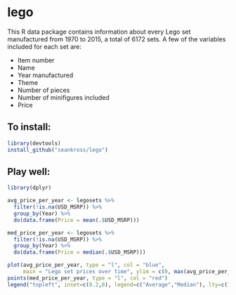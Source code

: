 # lego

This R data package contains information about every Lego set manufactured from 1970 to 2015, a total of 6172 sets. A few of the variables included for each set are:

- Item number
- Name
- Year manufactured
- Theme
- Number of pieces
- Number of minifigures included
- Price

##             To install:

```r
library(devtools)
install_github("seankross/lego")
```

##              Play well:

```r
library(dplyr)

avg_price_per_year <- legosets %>%
  filter(!is.na(USD_MSRP)) %>%
  group_by(Year) %>%
  do(data.frame(Price = mean(.$USD_MSRP)))

med_price_per_year <- legosets %>%
  filter(!is.na(USD_MSRP)) %>%
  group_by(Year) %>%
  do(data.frame(Price = median(.$USD_MSRP)))

plot(avg_price_per_year, type = "l", col = "blue", 
     main = "Lego set prices over time", ylim = c(0, max(avg_price_per_year$Price)))
points(med_price_per_year, type = "l", col = "red")
legend("topleft", inset=c(0.2,0), legend=c("Average","Median"), lty=c(1,1), col=c("blue", "red"))
```
